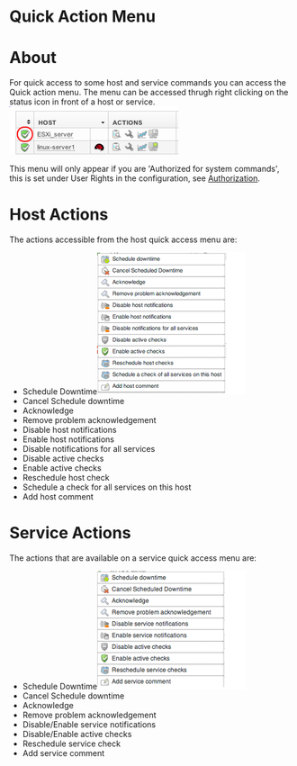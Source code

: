 # Quick Action Menu

# About

For quick access to some host and service commands you can access the Quick action menu.
The menu can be accessed thrugh right clicking on the status icon in front of a host or service.
 ![](attachments/16482311/16679023.png)

This menu will only appear if you are 'Authorized for system commands', this is set under User Rights in the configuration, see [Authorization](Authorization).

# Host Actions

The actions accessible from the host quick access menu are:

- Schedule Downtime![](attachments/16482311/16679037.png)
- Cancel Schedule downtime
- Acknowledge
- Remove problem acknowledgement
- Disable host notifications
- Enable host notifications
- Disable notifications for all services
- Disable active checks
- Enable active checks
- Reschedule host check
- Schedule a check for all services on this host
- Add host comment

# Service Actions

The actions that are available on a service quick access menu are:

- Schedule Downtime![](attachments/16482311/16679024.png)
- Cancel Schedule downtime
- Acknowledge
- Remove problem acknowledgement
- Disable/Enable service notifications
- Disable/Enable active checks
- Reschedule service check
- Add service comment
